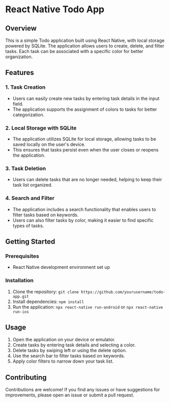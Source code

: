 # React Native Todo App

## Overview

This is a simple Todo application built using React Native, with local storage powered by SQLite. The application allows users to create, delete, and filter tasks. Each task can be associated with a specific color for better organization.

## Features

### 1. Task Creation

- Users can easily create new tasks by entering task details in the input field.
- The application supports the assignment of colors to tasks for better categorization.

### 2. Local Storage with SQLite

- The application utilizes SQLite for local storage, allowing tasks to be saved locally on the user's device.
- This ensures that tasks persist even when the user closes or reopens the application.

### 3. Task Deletion

- Users can delete tasks that are no longer needed, helping to keep their task list organized.

### 4. Search and Filter

- The application includes a search functionality that enables users to filter tasks based on keywords.
- Users can also filter tasks by color, making it easier to find specific types of tasks.

## Getting Started

### Prerequisites

- React Native development environment set up

### Installation

1. Clone the repository: `git clone https://github.com/yourusername/todo-app.git`
3. Install dependencies: `npm install`
4. Run the application: `npx react-native run-android` or `npx react-native run-ios`

## Usage

1. Open the application on your device or emulator.
2. Create tasks by entering task details and selecting a color.
3. Delete tasks by swiping left or using the delete option.
4. Use the search bar to filter tasks based on keywords.
5. Apply color filters to narrow down your task list.

## Contributing

Contributions are welcome! If you find any issues or have suggestions for improvements, please open an issue or submit a pull request.
